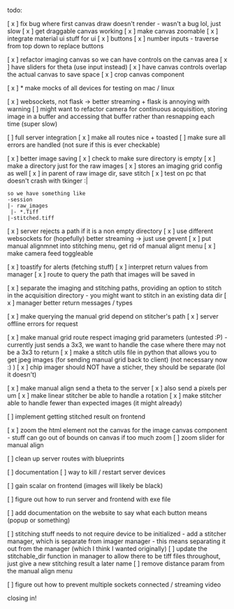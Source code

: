 todo:

[ x ] fix bug where first canvas draw doesn't render
    - wasn't a bug lol, just slow
[ x ] get draggable canvas working
[ x ] make canvas zoomable
[ x ] integrate material ui stuff for ui
    [ x ] buttons
    [ x ] number inputs
    - traverse from top down to replace buttons

[ x ] refactor imaging canvas so we can have controls on the canvas area
[ x ] have sliders for theta (use input instead)
[ x ] have canvas controls overlap the actual canvas to save space
[ x ] crop canvas component


[ x ] * make mocks of all devices for testing on mac / linux

[ x ] websockets, not flask -> better streaming + flask is annoying with warning
    [ ] might want to refactor camera for continuous acquisition, storing image in a buffer and 
        accessing that buffer rather than resnapping each time (super slow)

[ ] full server integration
    [ x ] make all routes nice + toasted
    [ ] make sure all errors are handled (not sure if this is ever checkable)

[ x ] better image saving
    [ x ] check to make sure directory is empty
    [ x ] make a directory just for the raw images
        [ x ] stores an imaging grid config as well
    [ x ] in parent of raw image dir, save stitch
    [ x ] test on pc that doesn't crash with tkinger :|

    so we have something like 
    -session
    |- raw_images
     |- *.Tiff
    |-stitched.tiff

[ x ] server rejects a path if it is a non empty directory
[ x ] use different websockets for (hopefully) better streaming -> just use gevent
[ x ] put manual alignmnet into stitching menu, get rid of manual alignt menu
[ x ] make camera feed toggleable

[ x ] toastify for alerts (fetching stuff)
[ x ] interpret return values from manager
[ x ] route to query the path that images will be saved in

[ x ] separate the imaging and stitching paths, providing an option to stitch in the acquisition directory
    - you might want to stitch in an existing data dir
[ x ] manager better return messages / types

[ x ] make querying the manual grid depend on stitcher's path
[ x ] server offline errors for request

[ x ] make manual grid route respect imaging grid parameters (untested :P)
    - currently just sends a 3x3, we want to handle the case where there may not be a 3x3 to return
[ x ] make a stitch utils file in python that allows you to get jpeg images (for sending manual grid back to client) (not necessary now :) )
[ x ] chip imager should NOT have a sticher, they should be separate (lol it doesn't)

[ x ] make manual align send a theta to the server
[ x ] also send a pixels per um
[ x ] make linear stitcher be able to handle a rotation
[ x ] make stitcher able to handle fewer than expected images (it might already)

[ ] implement getting stitched result on frontend

[ x ] zoom the html element not the canvas for the image canvas component
    - stuff can go out of bounds on canvas if too much zoom
[ ] zoom slider for manual align

[ ] clean up server routes with blueprints

[ ] documentation
[ ] way to kill / restart server devices

[ ] gain scalar on frontend (images will likely be black)

[ ] figure out how to run server and frontend with exe file

[ ] add documentation on the website to say what each button means (popup or something)

[ ] stitching stuff needs to not require device to be initialized
    - add a stitcher manager, which is separate from imager manager
    - this means separating it out from the manager (which I think I wanted originally)
[ ] update the stitchable_dir function in manager to allow there to be tiff files throughout, just give a new stitching result a later name
[ ] remove distance param from the manual align menu

[ ] figure out how to prevent multiple sockets connected / streaming video


closing in!
